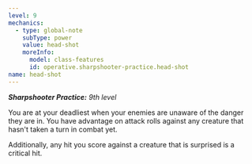 ```yaml
---
level: 9
mechanics:
  - type: global-note
    subType: power
    value: head-shot
    moreInfo:
      model: class-features
      id: operative.sharpshooter-practice.head-shot
name: head-shot
---
```

_**Sharpshooter Practice:** 9th level_
You are at your deadliest when your enemies are unaware of the danger they are in. You have advantage on attack rolls against any creature that hasn't taken a turn in combat yet. 
Additionally, any hit you score against a creature that is surprised is a critical hit.